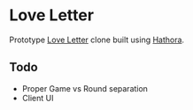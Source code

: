 # Love Letter

Prototype [Love Letter](<https://en.wikipedia.org/wiki/Love_Letter_(card_game)>) clone built using [Hathora](https://hathora.dev/).

## Todo

- Proper Game vs Round separation
- Client UI
